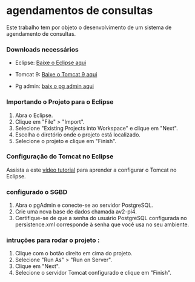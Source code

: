 # agendamentos de consultas

Este trabalho tem por objeto o desenvolvimento de um sistema de agendamento de consultas.

### Downloads necessários

- Eclipse: [Baixe o Eclipse aqui](https://www.eclipse.org/downloads/)

- Tomcat 9: [Baixe o Tomcat 9 aqui](https://tomcat.apache.org/download-90.cgi)
- Pg admin: [baix o pg admin aqui](https://www.pgadmin.org/download/)

### Importando o Projeto para o Eclipse

1. Abra o Eclipse.
2. Clique em "File" > "Import".
3. Selecione "Existing Projects into Workspace" e clique em "Next".
4. Escolha o diretório onde o projeto está localizado.
5. Selecione o projeto e clique em "Finish".

### Configuração do Tomcat no Eclipse

Assista a este [vídeo tutorial](https://www.youtube.com/watch?v=GCc4ZQqnmVY) para aprender a configurar o Tomcat no Eclipse.

### configurado o SGBD 

1. Abra o pgAdmin e conecte-se ao servidor PostgreSQL.
2. Crie uma nova base de dados chamada av2-pi4.
3. Certifique-se de que a senha do usuário PostgreSQL configurada no persistence.xml corresponde à senha que você usa no seu ambiente.

### intruções para rodar o projeto :

1. Clique com o botão direito em cima do projeto.
2. Selecione "Run As" > "Run on Server".
3. Clique em "Next".
4. Selecione o servidor Tomcat configurado e clique em "Finish".
